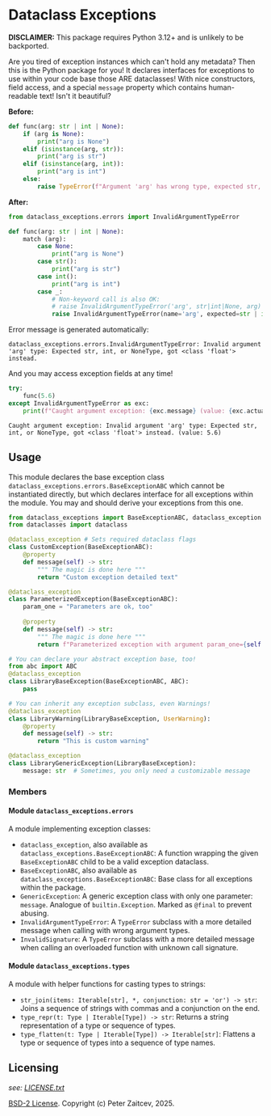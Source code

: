 # Dataclass Exceptions

**DISCLAIMER:** This package requires Python 3.12+ and is unlikely to be backported.

Are you tired of exception instances which can't hold any metadata?
Then this is the Python package for you!
It declares interfaces for exceptions to use within your code base those ARE dataclasses!
With nice constructors, field access,
and a special `message` property which contains human-readable text!
Isn't it beautiful?

**Before:**
```python
def func(arg: str | int | None):
    if (arg is None):
        print("arg is None")
    elif (isinstance(arg, str)):
        print("arg is str")
    elif (isinstance(arg, int)):
        print("arg is int")
    else:
        raise TypeError(f"Argument 'arg' has wrong type, expected str, int, or None, got {type(arg)}")
```

**After:**
```python
from dataclass_exceptions.errors import InvalidArgumentTypeError

def func(arg: str | int | None):
    match (arg):
        case None:
            print("arg is None")
        case str():
            print("arg is str")
        case int():
            print("arg is int")
        case _:
            # Non-keyword call is also OK:
            # raise InvalidArgumentTypeError('arg', str|int|None, arg)
            raise InvalidArgumentTypeError(name='arg', expected=str | int | None, actual=arg)
```

Error message is generated automatically:
```text
dataclass_exceptions.errors.InvalidArgumentTypeError: Invalid argument 'arg' type: Expected str, int, or NoneType, got <class 'float'> instead.
```

And you may access exception fields at any time!
```python
try:
    func(5.6)
except InvalidArgumentTypeError as exc:
    print(f"Caught argument exception: {exc.message} (value: {exc.actual})")
```
```text
Caught argument exception: Invalid argument 'arg' type: Expected str, int, or NoneType, got <class 'float'> instead. (value: 5.6)
```

## Usage
This module declares the base exception class `dataclass_exceptions.errors.BaseExceptionABC` which cannot be instantiated directly,
but which declares interface for all exceptions within the module.
You may and should derive your exceptions from this one.

```python
from dataclass_exceptions import BaseExceptionABC, dataclass_exception
from dataclasses import dataclass

@dataclass_exception # Sets required dataclass flags
class CustomException(BaseExceptionABC):
    @property
    def message(self) -> str:
        """ The magic is done here """
        return "Custom exception detailed text"

@dataclass_exception
class ParameterizedException(BaseExceptionABC):
    param_one = "Parameters are ok, too"
    
    @property
    def message(self) -> str:
        """ The magic is done here """
        return f"Parameterized exception with argument param_one={self.param_one!r}"

# You can declare your abstract exception base, too!
from abc import ABC
@dataclass_exception
class LibraryBaseException(BaseExceptionABC, ABC):
    pass

# You can inherit any exception subclass, even Warnings!
@dataclass_exception
class LibraryWarning(LibraryBaseException, UserWarning):
    @property
    def message(self) -> str:
        return "This is custom warning"

@dataclass_exception
class LibraryGenericException(LibraryBaseException):
    message: str  # Sometimes, you only need a customizable message
```

### Members
#### Module `dataclass_exceptions.errors`
A module implementing exception classes:
 * `dataclass_exception`, also available as `dataclass_exceptions.BaseExceptionABC`:
   A function wrapping the given `BaseExceptionABC` child to be a valid exception dataclass.
 * `BaseExceptionABC`, also available as `dataclass_exceptions.BaseExceptionABC`:
   Base class for all exceptions within the package.
 * `GenericException`:
   A generic exception class with only one parameter: `message`.
   Analogue of `builtin.Exception`.
   Marked as `@final` to prevent abusing.
 * `InvalidArgumentTypeError`:
   A `TypeError` subclass with a more detailed message when calling with wrong argument types.
 * `InvalidSignature`:
   A `TypeError` subclass with a more detailed message when calling
   an overloaded function with unknown call signature.

#### Module `dataclass_exceptions.types`
A module with helper functions for casting types to strings:
 * `str_join(items: Iterable[str], *, conjunction: str = 'or') -> str`:
    Joins a sequence of strings with commas and a conjunction on the end.
 * `type_repr(t: Type | Iterable[Type]) -> str`:
    Returns a string representation of a type or sequence of types.
 * `type_flatten(t: Type | Iterable[Type]) -> Iterable[str]`:
    Flattens a type or sequence of types into a sequence of type names.


## Licensing
*see: [LICENSE.txt](./LICENSE.txt)*

[BSD-2 License].
Copyright (c) Peter Zaitcev, 2025.

<!-- Links -->
[BSD-2 License]: https://opensource.org/license/bsd-2-clause
